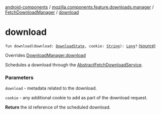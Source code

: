 [android-components](../../index.md) / [mozilla.components.feature.downloads.manager](../index.md) / [FetchDownloadManager](index.md) / [download](./download.md)

# download

`fun download(download: `[`DownloadState`](../../mozilla.components.browser.state.state.content/-download-state/index.md)`, cookie: `[`String`](https://kotlinlang.org/api/latest/jvm/stdlib/kotlin/-string/index.html)`): `[`Long`](https://kotlinlang.org/api/latest/jvm/stdlib/kotlin/-long/index.html)`?` [(source)](https://github.com/mozilla-mobile/android-components/blob/master/components/feature/downloads/src/main/java/mozilla/components/feature/downloads/manager/FetchDownloadManager.kt#L56)

Overrides [DownloadManager.download](../-download-manager/download.md)

Schedules a download through the [AbstractFetchDownloadService](../../mozilla.components.feature.downloads/-abstract-fetch-download-service/index.md).

### Parameters

`download` - metadata related to the download.

`cookie` - any additional cookie to add as part of the download request.

**Return**
the id reference of the scheduled download.

